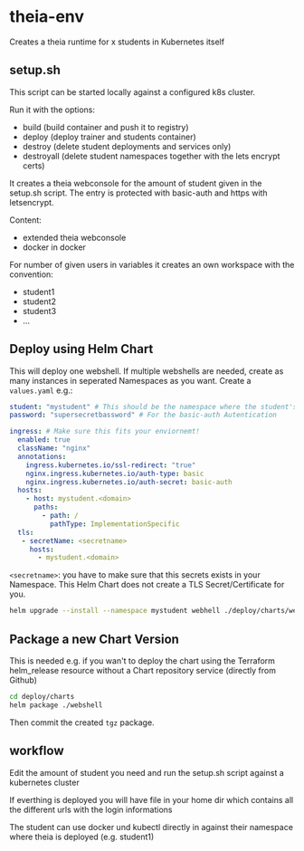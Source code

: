 # theia-env
Creates a theia runtime for x students in Kubernetes itself

## setup.sh
This script can be started locally against a configured k8s cluster.

Run it with the options:
- build      (build container and push it to registry)
- deploy     (deploy trainer and students container)
- destroy    (delete student deployments and services only)
- destroyall (delete student namespaces together with the lets encrypt certs)

It creates a theia webconsole for the amount of student given in the setup.sh script.
The entry is protected with basic-auth and https with letsencrypt.

Content:
- extended theia webconsole
- docker in docker

For number of given users in variables it creates an own workspace with the convention:
- student1
- student2
- student3
- ...

## Deploy using Helm Chart

This will deploy one webshell. If multiple webshells are needed, create as many instances in seperated Namespaces as you want.
Create a `values.yaml` e.g.:

```yaml
student: "mystudent" # This should be the namespace where the student's webshell is deployed to
password: "supersecretbassword" # For the basic-auth Autentication

ingress: # Make sure this fits your enviornemt!
  enabled: true
  className: "nginx"
  annotations: 
    ingress.kubernetes.io/ssl-redirect: "true"
    nginx.ingress.kubernetes.io/auth-type: basic
    nginx.ingress.kubernetes.io/auth-secret: basic-auth
  hosts:
    - host: mystudent.<domain>
      paths:
        - path: /
          pathType: ImplementationSpecific
  tls: 
   - secretName: <secretname>
     hosts:
       - mystudent.<domain>
```

`<secretname>`: you have to make sure that this secrets exists in your Namespace. This Helm Chart does not create a TLS Secret/Certificate for you.

```bash
helm upgrade --install --namespace mystudent webhell ./deploy/charts/webshell -f values.yaml
```

## Package a new Chart Version

This is needed e.g. if you wan't to deploy the chart using the Terraform helm_release resource without a Chart repository service (directly from Github)

```bash
cd deploy/charts
helm package ./webshell
```

Then commit the created `tgz` package.

## workflow

Edit the amount of student you need and run the setup.sh script against a kubernetes cluster

If everthing is deployed you will have file in your home dir which contains all the different urls with the login informations

The student can use docker und kubectl directly in against their namespace where theia is deployed (e.g. student1)
